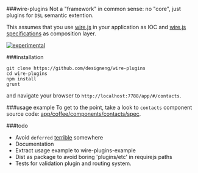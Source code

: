 ###wire-plugins
Not a "framework" in common sense: no "core", just plugins for `DSL` semantic extention.

This assumes that you use [wire.js](https://github.com/cujojs/wire) in your application as IOC and [wire.js specifications](https://github.com/cujojs/wire/blob/master/docs/concepts.md#application-composition) as composition layer.

[![experimental](http://badges.github.io/stability-badges/dist/experimental.svg)](http://github.com/badges/stability-badges)

###installation

    git clone https://github.com/designeng/wire-plugins
    cd wire-plugins
    npm install
    grunt

and navigate your browser to `http://localhost:7788/app/#/contacts`.

###usage example
To get to the point, take a look to `contacts` component source code: [app/coffee/components/contacts/spec](https://github.com/designeng/wire-plugins/blob/master/app/coffee/components/contacts/spec.coffee).

###todo
+ Avoid `deferred` [terrible](https://github.com/petkaantonov/bluebird/wiki/Promise-anti-patterns#the-deferred-anti-pattern) somewhere 
+ Documentation
+ Extract usage example to wire-plugins-example
+ Dist as package to avoid boring 'plugins/etc' in requirejs paths
+ Tests for validation plugin and routing system.